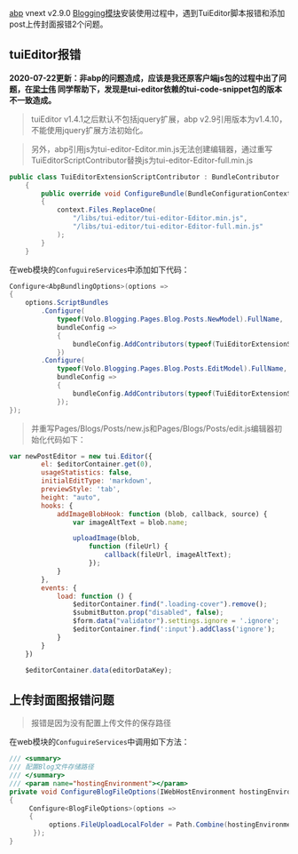 [abp](https://abp.io) vnext v2.9.0 [Blogging模块](https://github.com/abpframework/abp/tree/2.9.0/modules/blogging)安装使用过程中，遇到TuiEditor脚本报错和添加post上传封面报错2个问题。

## tuiEditor报错

**2020-07-22更新：非abp的问题造成，应该是我还原客户端js包的过程中出了问题，在[梁士伟](https://liangsw.me/) 同学帮助下，发现是tui-editor依赖的tui-code-snippet包的版本不一致造成。**

> tuiEditor v1.4.1之后默认不包括jquery扩展，abp v2.9引用版本为v1.4.10，不能使用jquery扩展方法初始化。

> 另外，abp引用js为tui-editor-Editor.min.js无法创建编辑器，通过重写TuiEditorScriptContributor替换js为tui-editor-Editor-full.min.js

```` csharp
public class TuiEditorExtensionScriptContributor : BundleContributor
    {
        public override void ConfigureBundle(BundleConfigurationContext context)
        {
            context.Files.ReplaceOne(
                "/libs/tui-editor/tui-editor-Editor.min.js",
                "/libs/tui-editor/tui-editor-Editor-full.min.js"
            );
        }
    }
````

在web模块的`ConfuguireServices`中添加如下代码：

```` csharp
Configure<AbpBundlingOptions>(options =>
{
    options.ScriptBundles
        .Configure(
            typeof(Volo.Blogging.Pages.Blog.Posts.NewModel).FullName,
            bundleConfig =>
            {
                bundleConfig.AddContributors(typeof(TuiEditorExtensionScriptContributor));
            })
        .Configure(
            typeof(Volo.Blogging.Pages.Blog.Posts.EditModel).FullName,
            bundleConfig =>
            {
                bundleConfig.AddContributors(typeof(TuiEditorExtensionScriptContributor));
            });
});

````

> 并重写Pages/Blogs/Posts/new.js和Pages/Blogs/Posts/edit.js编辑器初始化代码如下：

```` javascript
var newPostEditor = new tui.Editor({
        el: $editorContainer.get(0),
        usageStatistics: false,
        initialEditType: 'markdown',
        previewStyle: 'tab',
        height: "auto",
        hooks: {
            addImageBlobHook: function (blob, callback, source) {
                var imageAltText = blob.name;

                uploadImage(blob,
                    function (fileUrl) {
                        callback(fileUrl, imageAltText);
                    });
            }
        },
        events: {
            load: function () {
                $editorContainer.find(".loading-cover").remove();
                $submitButton.prop("disabled", false);
                $form.data("validator").settings.ignore = '.ignore';
                $editorContainer.find(':input').addClass('ignore');
            }
        }
    })

    $editorContainer.data(editorDataKey);
````

## 上传封面图报错问题

> 报错是因为没有配置上传文件的保存路径

在web模块的`ConfuguireServices`中调用如下方法：

```` csharp
/// <summary>
/// 配置Blog文件存储路径
/// </summary>
/// <param name="hostingEnvironment"></param>
private void ConfigureBlogFileOptions(IWebHostEnvironment hostingEnvironment)
{
     Configure<BlogFileOptions>(options =>
     {
          options.FileUploadLocalFolder = Path.Combine(hostingEnvironment.WebRootPath, "files");
      });
}
````